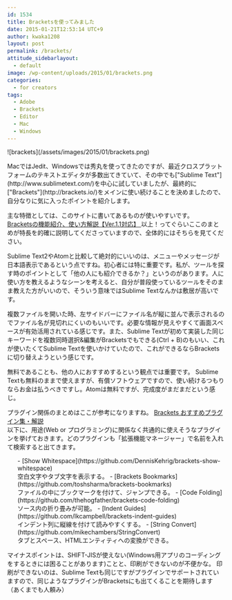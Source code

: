 ```yaml
---
id: 1534
title: Bracketsを使ってみました
date: 2015-01-21T12:53:14 UTC+9
author: kwaka1208
layout: post
permalink: /brackets/
attitude_sidebarlayout:
  - default
image: /wp-content/uploads/2015/01/brackets.png
categories:
  - for creators
tags:
  - Adobe
  - Brackets
  - Editor
  - Mac
  - Windows
---
```

<p>
![brackets](/assets/images/2015/01/brackets.png)
</p>
<p>
MacではJedit、Windowsでは秀丸を使ってきたのですが、最近クロスプラットフォームのテキストエディタが多数出てきていて、その中でも["Sublime Text"](http://www.sublimetext.com/)を中心に試していましたが、最終的に["Brackets"](http://brackets.io/)をメインに使い続けることを決めましたので、自分なりに気に入ったポイントを紹介します。
</p>
<p>
主な特徴としては、このサイトに書いてあるものが使いやすいです。<br />
<a href="http://qiita.com/assialiholic/items/c8137321c7599a168b16">Bracketsの機能紹介、使い方解説【Ver.1.1対応】
</a>
以上！ってぐらいここのまとめが特長を的確に説明してくださっていますので、全体的にはそちらを見てください。
</p>
<p>
Sublime Text2やAtomと比較して絶対的にいいのは、メニューやメッセージが日本語表示であるという点ですね。初心者には特に重要です。私が、ツールを探す時のポイントとして「他の人にも紹介できるか？」というのがあります。人に使い方を教えるようなシーンを考えると、自分が普段使っているツールをそのまま教えた方がいいので、そういう意味ではSublime Textなんかは敷居が高いです。
</p>
<p>
複数ファイルを開いた時、左サイドバーにファイル名が縦に並んで表示されるのでファイル名が見切れにくいのもいいです。必要な情報が見えやすくて画面スペースが有効活用されている感じです。また、Sublime Textが初めて実装した同じキーワードを複数同時選択&編集がBracketsでもできる(Ctrl + B)のもいい、これが使いたくてSublime Textを使いかけていたので、これができるならBracketsに切り替えようという感じです。
</p>
<p>
無料であることも、他の人におすすめするという観点では重要です。
Sublime Textも無料のままで使えますが、有償ソフトウェアですので、使い続けるつもりならお金は払うべきですし。Atomは無料ですが、完成度がまだまだという感じ。
</p>
<p>
プラグイン関係のまとめはここが参考になりますね。
<a href="http://qiita.com/assialiholic/items/c7962f804cdb21a49327">Brackets おすすめプラグイン集・解説
</a> <br />
以下に、用途(Web or プログラミング)に関係なく共通的に使えそうなプラグインを挙げておきます。どのプラグインも「拡張機能マネージャー」で名前を入れて検索すると出てきます。
<ul>
- [Show Whitespace](https://github.com/DennisKehrig/brackets-show-whitespace)<br />空白文字やタブ文字を表示する。
- [Brackets Bookmarks](https://github.com/toshsharma/brackets-bookmarks)<br />ファイルの中にブックマークを付けて、ジャンプできる。
- [Code Folding](https://github.com/thehogfather/brackets-code-folding)<br />ソース内の折り畳みが可能。
- [Indent Guides](https://github.com/lkcampbell/brackets-indent-guides)<br />インデント列に縦線を付けて読みやすくする。
- [String Convert](https://github.com/mikechambers/StringConvert)<br />タブとスペース、HTMLエンティティへの変換ができる。
</ul>
</p>
<p>
マイナスポイントは、SHIFT-JISが使えない(Windows用アプリのコーディングをするときには困ることがあります)ことと、印刷ができないのが不便かな。
印刷ができないのは、Sublime Textも同じですがプラグインでサポートされていますので、同じようなプラグインがBracketsにも出てくることを期待します（あくまでも人頼み）
</p>
